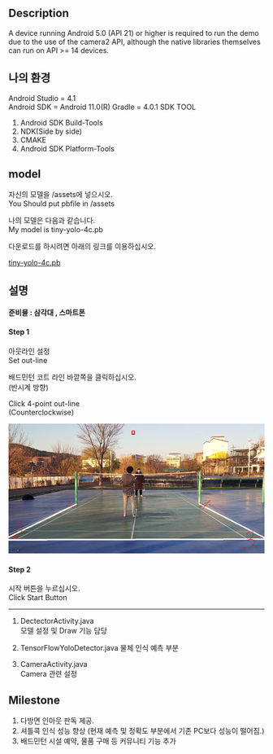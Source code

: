 ## Description

A device running Android 5.0 (API 21) or higher is required to run the demo due
to the use of the camera2 API, although the native libraries themselves can run
on API >= 14 devices.

## 나의 환경 

Android Studio = 4.1  
Android SDK = Android 11.0(R)
Gradle = 4.0.1
SDK TOOL   
1. Android SDK Build-Tools
2. NDK(Side by side)
3. CMAKE
4. Android SDK Platform-Tools

## model

자신의 모델을 /assets에 넣으시오.  
You Should put pbfile in /assets

나의 모델은 다음과 같습니다.  
My model is tiny-yolo-4c.pb

다운로드를 하시려면 아래의 링크를 이용하십시오.  

[tiny-yolo-4c.pb](https://drive.google.com/drive/folders/1GQi7oDNKyLyl5TYsNJ48X02gYgcdNsiL?usp=sharing)



## 설명 

#### 준비물 : 삼각대 , 스마트폰 
#### Step 1   
아웃라인 설정  
Set out-line  

배드민턴 코트 라인 바깥쪽을 클릭하십시오.  
(반시계 방향)  

Click 4-point out-line  
(Counterclockwise)  

![step1](../python_detection/readme/step1.png)

#### Step 2

시작 버튼을 누르십시오.  
Click Start Button


___________
1. DectectorActivity.java  
모델 설정 및 Draw 기능 담당   
   
2. TensorFlowYoloDetector.java
물체 인식 예측 부분 
   
3. CameraActivity.java  
Camera 관련 설정  



## Milestone

1. 다방면 인아웃 판독 제공.
2. 셔틀콕 인식 성능 향상 (현재 예측 및 정확도 부분에서 기존 PC보다 성능이 떨어짐.)
3. 배드민턴 시설 예약, 물품 구매 등 커뮤니티 기능 추가 

